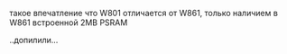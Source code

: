 
такое впечатление что W801 отличается от W861, только наличием в W861 встроенной 2MB PSRAM

..допилили...




